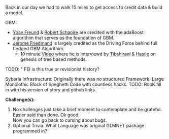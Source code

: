 Back in our day we had to walk 15 miles to get access to credit data & build a model. 

GBM:
 * [Yoav Freund](https://en.wikipedia.org/wiki/Yoav_Freund) & [Robert Schapire](https://en.wikipedia.org/wiki/Robert_Schapire) are credited with the adaBoost algorithim that serves as the foundation of GBM.
 * [Jerome Friedmand](https://statweb.stanford.edu/~jhf/) is largely credited as the Driving Force behind full fledged GBM Algorithim.
   * 10 minute [Video](https://www.youtube.com/watch?v=79tR7BvYE6w) where he is interviewd by [Tibshirani](http://statweb.stanford.edu/~tibs/) & [Hastie](http://web.stanford.edu/~hastie/) on genesis of tree based methods. 
   
TODO: ^ FEI is this true or revisionist history?

Syberia Infrastructure:
  Originally there was no structured Framework. Large Monolothic Block of Speghetti Code with countless hacks.
  TODO: RobK fill in with his version of story and github links

**Challenge(s):**    
1) No challenges just take a brief moment to contemplate and be grateful.    
   Easier said than done.  Ok good.        
  Now you can go back to cursing about bugs.       
2) Optional Trivia. What Language was original GLMNET package programmed in?
